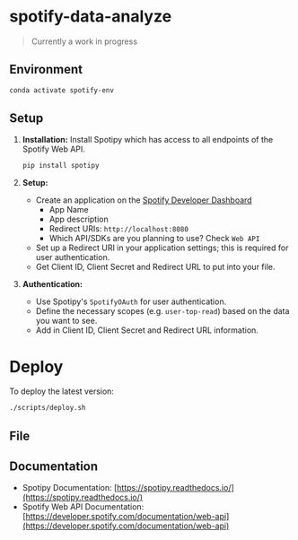 # spotify-data-analyze

> Currently a work in progress

## Environment

```bash
conda activate spotify-env
```

## Setup

1. **Installation:** Install Spotipy which has access to all endpoints of the Spotify Web API. 
   ```bash
   pip install spotipy
   ```

3. **Setup:**
   - Create an application on the [Spotify Developer Dashboard](https://developer.spotify.com/dashboard/applications)
      - App Name
      - App description
      - Redirect URIs: `http://localhost:8080`
      - Which API/SDKs are you planning to use? Check `Web API`
   - Set up a Redirect URI in your application settings; this is required for user authentication.
   - Get Client ID, Client Secret and Redirect URL to put into your file.

4. **Authentication:**
   - Use Spotipy's `SpotifyOAuth` for user authentication.
   - Define the necessary scopes (e.g. `user-top-read`) based on the data you want to see.
   - Add in Client ID, Client Secret and Redirect URL information.

# Deploy

To deploy the latest version:

```bash
./scripts/deploy.sh
```

## File



## Documentation

- Spotipy Documentation: [https://spotipy.readthedocs.io/](https://spotipy.readthedocs.io/)
- Spotify Web API Documentation: [https://developer.spotify.com/documentation/web-api](https://developer.spotify.com/documentation/web-api)
